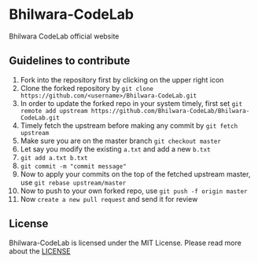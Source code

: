 # Bhilwara-CodeLab
Bhilwara CodeLab official website

## Guidelines to contribute
1. Fork into the repository first by clicking on the upper right icon
2. Clone the forked repository by ```git clone https://github.com/<username>/Bhilwara-CodeLab.git```
3. In order to update the forked repo in your system timely, first set ```git remote add upstream https://github.com/Bhilwara-CodeLab/Bhilwara-CodeLab.git```
4. Timely fetch the upstream before making any commit by ```git fetch upstream```
5. Make sure you are on the master branch ```git checkout master```
6. Let say you modify the existing ```a.txt``` and add a new ```b.txt```
7. ```git add a.txt b.txt```
8. ```git commit -m "commit message"```
9. Now to apply your commits on the top of the fetched upstream master, use ```git rebase upstream/master```
10. Now to push to your own forked repo, use ```git push -f origin master```
11. Now ```create a new pull request``` and send it for review

## License
Bhilwara-CodeLab is licensed under the MIT License. Please read more about the [LICENSE](https://github.com/Bhilwara-CodeLab/Bhilwara-CodeLab/blob/master/LICENSE)
